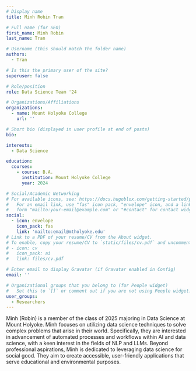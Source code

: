```yaml
---
# Display name
title: Minh Robin Tran

# Full name (for SEO)
first_name: Minh Robin 
last_name: Tran

# Username (this should match the folder name)
authors:
  - Tran

# Is this the primary user of the site?
superuser: false

# Role/position
role: Data Science Team '24

# Organizations/Affiliations
organizations:
  - name: Mount Holyoke College
    url: ''

# Short bio (displayed in user profile at end of posts)
bio: 

interests:
  - Data Science

education:
  courses:
    - course: B.A. 
      institution: Mount Holyoke College
      year: 2024

# Social/Academic Networking
# For available icons, see: https://docs.hugoblox.com/getting-started/page-builder/#icons
#   For an email link, use "fas" icon pack, "envelope" icon, and a link in the
#   form "mailto:your-email@example.com" or "#contact" for contact widget.
social:
  - icon: envelope
    icon_pack: fas
    link: 'mailto:email@mtholyoke.edu'
# Link to a PDF of your resume/CV from the About widget.
# To enable, copy your resume/CV to `static/files/cv.pdf` and uncomment the lines below.
# - icon: cv
#   icon_pack: ai
#   link: files/cv.pdf

# Enter email to display Gravatar (if Gravatar enabled in Config)
email: ''

# Organizational groups that you belong to (for People widget)
#   Set this to `[]` or comment out if you are not using People widget.
user_groups:
  - Researchers
---
```


Minh (Robin) is a member of the class of 2025 majoring in Data Science at Mount Holyoke. Minh focuses on utilizing data science techniques to solve complex problems that arise in their world. Specifically, they are interested in advancement of automated processes and workflows within AI and data science, with a keen interest in the fields of NLP and LLMs. Beyond professional aspirations, Minh is dedicated to leveraging data science for social good. They aim to create accessible, user-friendly applications that serve educational and environmental purposes.